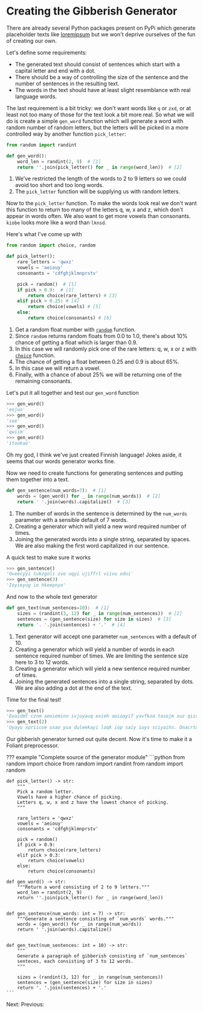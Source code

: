 # Creating the Gibberish Generator

There are already several Python packages present on PyPi which generate placeholder texts like [loremipsum](https://github.com/monkeython/loremipsum) but we won't deprive ourselves of the fun of creating our own.

Let's define some requirements:

- The generated text should consist of sentences which start with a capital letter and end with a dot.
- There should be a way of controlling the size of the sentence and the number of sentences in the resulting text.
- The words in the text should have at least slight resemblance with real language words.

The last requirement is a bit tricky: we don't want words like `q` or `zxd`, or at least not too many of those for the text look a bit more real. So what we will do is create a simple `gen_word` function which will generate a word with random number of random letters, but the letters will be picked in a more controlled way by another function `pick_letter`:

```python
from random import randint

def gen_word():
    word_len = randint(2, 9)  # [1]
    return ''.join(pick_letter() for _ in range(word_len))  # [2]
```

1. We've restricted the length of the words to 2 to 9 letters so we could avoid too short and too long words.
2. The `pick_letter` function will be supplying us with random letters.

Now to the `pick_letter` function. To make the words look real we don't want this function to return too many of the letters q, w, x and z, which don't appear in words often. We also want to get more vowels than consonants. `kiobe` looks more like a word than `lknsd`.

Here's what I've come up with

```python
from random import choice, random

def pick_letter():
    rare_letters = 'qwxz'
    vowels = 'aeiouy'
    consonants = 'cdfghjklmnprstv'

    pick = random()  # [1]
    if pick > 0.9:  # [2]
        return choice(rare_letters) # [3]
    elif pick > 0.25: # [4]
        return choice(vowels) # [5]
    else:
        return choice(consonants) # [6]
```

1. Get a random float number with [`random`](https://docs.python.org/3/library/random.html#random.random) function.
2. Since `random` returns random floats from 0.0 to 1.0, there's about 10% chance of getting a float which is larger than 0.9.
3. In this case we will randomly pick one of the rare letters: q, w, x or z with [`choice`](https://docs.python.org/3/library/random.html#random.choice) function.
4. The chance of getting a float between 0.25 and 0.9 is about 65%.
5. In this case we will return a vowel.
6. Finally, with a chance of about 25% we will be returning one of the remaining consonants.

Let's put it all together and test our `gen_word` function

```python
>>> gen_word()
'eojuo'
>>> gen_word()
'soe'
>>> gen_word()
'qwiim'
>>> gen_word()
'itookao'
```

Oh my god, I think we've just created Finnish language! Jokes aside, it seems that our words generator works fine.

Now we need to create functions for generating sentences and putting them together into a text.

```python
def gen_sentence(num_words=7):  # [1]
    words = (gen_word() for _ in range(num_words))  # [2]
    return ' '.join(words).capitalize()  # [3]
```

1. The number of words in the sentence is determined by the `num_words` parameter with a sensible default of 7 words.
2. Creating a generator which will yield a new word required number of times.
3. Joining the generated words into a single string, separated by spaces. We are also making the first word capitalized in our sentence.

A quick test to make sure it works

```python
>>> gen_sentence()
'Oveecyyi tukzgoli zvo uqyi ujiffrl viivu odui'
>>> gen_sentence(3)
'Ioyieyug ie hkeepnyo'
```

And now to the whole text generator

```python
def gen_text(num_sentences=10):  # [1]
    sizes = (randint(3, 12) for _ in range(num_sentences))  # [2]
    sentences = (gen_sentence(size) for size in sizes)  # [3]
    return '. '.join(sentences) + '.'  # [4]
```

1. Text generator will accept one parameter `num_sentences` with a default of 10.
2. Creating a generator which will yield a number of words in each sentence required number of times. We are limiting the sentence size here to 3 to 12 words.
3. Creating a generator which will yield a new sentence required number of times.
4. Joining the generated sentences into a single string, separated by dots. We are also adding a dot at the end of the text.

Time for the final test!

```python
>>> gen_text()
'Eeaidmt cznm aeoiemino ivjuyauq exieh aoioayif yavfkoa tasojm xuz qizxiyum iyoi fajo. Anuipcauo uac eunjtou oiy hougqf tulztiawk qooulu eiewewaii. Lxi isoxuau ooovox wtopuodu oom ougvoeyy ou calxja io reicye yaioyzx. Usmyuavq yoyu xioqei iiu ateuyau yeroueut gucuifuth tiazkkgc. Oyqzuy rnzouq ajiof qaxewxufo. Utiselorc qpoaoydoi kyvyiuao ofxaoiy ueyaoi azdacy lieaiiy au vteccye. Lopgygsz efixuio gi eyzeuxoa eea qwaycx impoetvy eoyijaum uoiighcq lyaxa xy. Yo yazd oio yyn gvyifzaeo eyz iewueuqze yy yeadvtx dqmdiy. Agiiorixk yae tvmu eeeoe aqjy eqnsouejn. Szejaae yl vuoaewt aujc nvkols auokud reaqopae.'
>>> gen_text(2)
'Uyayu xpriicoe usao yua duleekayi loqk iop saiy iuys sciyaihs. Onacrtog ual iei nuuoaz gdgia yyoui.'
```

Our gibberish generator turned out quite decent. Now it's time to make it a Foliant preprocessor.

<if backend="mkdocs">
??? example "Complete source of the generator module"
    ```python
    from random import choice
    from random import randint
    from random import random


    def pick_letter() -> str:
        """
        Pick a random letter.
        Vowels have a higher chance of picking.
        Letters q, w, x and z have the lowest chance of picking.
        """

        rare_letters = 'qwxz'
        vowels = 'aeiouy'
        consonants = 'cdfghjklmnprstv'

        pick = random()
        if pick > 0.9:
            return choice(rare_letters)
        elif pick > 0.3:
            return choice(vowels)
        else:
            return choice(consonants)

    def gen_word() -> str:
        """Return a word consisting of 2 to 9 letters."""
        word_len = randint(2, 9)
        return ''.join(pick_letter() for _ in range(word_len))


    def gen_sentence(num_words: int = 7) -> str:
        """Generate a sentence consisting of `num_words` words."""
        words = (gen_word() for _ in range(num_words))
        return ' '.join(words).capitalize()


    def gen_text(num_sentences: int = 10) -> str:
        """
        Generate a paragraph of gibberish consisting of `num_sentences`
        senteces, each consisting of 3 to 12 words.
        """

        sizes = (randint(3, 12) for _ in range(num_sentences))
        sentences = (gen_sentence(size) for size in sizes)
        return '. '.join(sentences) + '.'
    ```
</if>

Next: <link src="preprocessor.md"></link>
Previous: <link src="intro.md"></link>
